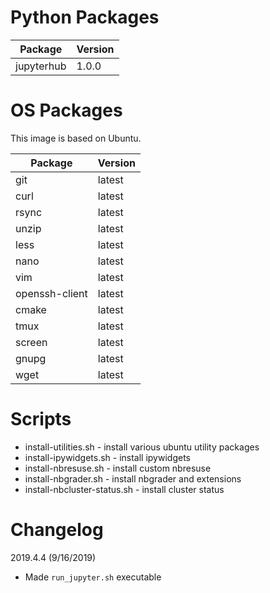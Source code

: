 # Python Packages

| Package    | Version |
| ---------- | ------- |
| jupyterhub | 1.0.0   |

# OS Packages

This image is based on Ubuntu.

| Package        | Version |
| -------------- | ------- |
| git            | latest  |
| curl           | latest  |
| rsync          | latest  |
| unzip          | latest  |
| less           | latest  |
| nano           | latest  |
| vim            | latest  |
| openssh-client | latest  |
| cmake          | latest  |
| tmux           | latest  |
| screen         | latest  |
| gnupg          | latest  |
| wget           | latest  |

# Scripts

* install-utilities.sh - install various ubuntu utility packages
* install-ipywidgets.sh - install ipywidgets
* install-nbresuse.sh - install custom nbresuse
* install-nbgrader.sh - install nbgrader and extensions
* install-nbcluster-status.sh - install cluster status

# Changelog

2019.4.4 (9/16/2019)

* Made `run_jupyter.sh` executable

